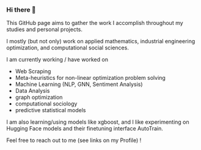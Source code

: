### Hi there 👋

This GitHub page aims to gather the work I accomplish throughout my studies and personal projects.

I mostly (but not only) work on applied mathematics, industrial engineering optimization, and computational social sciences.

I am currently working / have worked on
- Web Scraping
- Meta-heuristics for non-linear optimization problem solving
- Machine Learning (NLP, GNN, Sentiment Analysis)
- Data Analysis
- graph optimization
- computational sociology
- predictive statistical models

I am also learning/using models like xgboost, and I like experimenting on Hugging Face models and their finetuning interface AutoTrain.

Feel free to reach out to me (see links on my Profile) !
<!--
**Lyreck/Lyreck** is a ✨ _special_ ✨ repository because its `README.md` (this file) appears on your GitHub profile.

Here are some ideas to get you started:

- 🔭 I’m currently working on ...
- 🌱 I’m currently learning ...
- 👯 I’m looking to collaborate on ...
- 🤔 I’m looking for help with ...
- 💬 Ask me about ...
- 📫 How to reach me: ...
- 😄 Pronouns: ...
- ⚡ Fun fact: ...
-->

